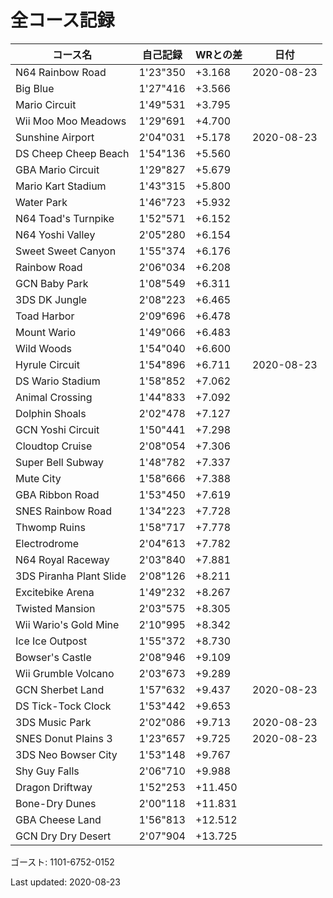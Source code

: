 # 全コース記録

|コース名|自己記録|WRとの差|日付
|--|--|--|--|
|N64 Rainbow Road|1'23"350|+3.168|2020-08-23|
|Big Blue|1'27"416|+3.566||
|Mario Circuit|1'49"531|+3.795||
|Wii Moo Moo Meadows|1'29"691|+4.700||
|Sunshine Airport|2'04"031|+5.178|2020-08-23|
|DS Cheep Cheep Beach|1'54"136|+5.560||
|GBA Mario Circuit|1'29"827|+5.679||
|Mario Kart Stadium|1'43"315|+5.800||
|Water Park|1'46"723|+5.932||
|N64 Toad's Turnpike|1'52"571|+6.152||
|N64 Yoshi Valley|2'05"280|+6.154||
|Sweet Sweet Canyon|1'55"374|+6.176||
|Rainbow Road|2'06"034|+6.208||
|GCN Baby Park|1'08"549|+6.311||
|3DS DK Jungle|2'08"223|+6.465||
|Toad Harbor|2'09"696|+6.478||
|Mount Wario|1'49"066|+6.483||
|Wild Woods|1'54"040|+6.600||
|Hyrule Circuit|1'54"896|+6.711|2020-08-23|
|DS Wario Stadium|1'58"852|+7.062||
|Animal Crossing|1'44"833|+7.092||
|Dolphin Shoals|2'02"478|+7.127||
|GCN Yoshi Circuit|1'50"441|+7.298||
|Cloudtop Cruise|2'08"054|+7.306||
|Super Bell Subway|1'48"782|+7.337||
|Mute City|1'58"666|+7.388||
|GBA Ribbon Road|1'53"450|+7.619||
|SNES Rainbow Road|1'34"223|+7.728||
|Thwomp Ruins|1'58"717|+7.778||
|Electrodrome|2'04"613|+7.782||
|N64 Royal Raceway|2'03"840|+7.881||
|3DS Piranha Plant Slide|2'08"126|+8.211||
|Excitebike Arena|1'49"232|+8.267||
|Twisted Mansion|2'03"575|+8.305||
|Wii Wario's Gold Mine|2'10"995|+8.342||
|Ice Ice Outpost|1'55"372|+8.730||
|Bowser's Castle|2'08"946|+9.109||
|Wii Grumble Volcano|2'03"673|+9.289||
|GCN Sherbet Land|1'57"632|+9.437|2020-08-23|
|DS Tick-Tock Clock|1'53"442|+9.653||
|3DS Music Park|2'02"086|+9.713|2020-08-23|
|SNES Donut Plains 3|1'23"657|+9.725|2020-08-23|
|3DS Neo Bowser City|1'53"148|+9.767||
|Shy Guy Falls|2'06"710|+9.988||
|Dragon Driftway|1'52"253|+11.450||
|Bone-Dry Dunes|2'00"118|+11.831||
|GBA Cheese Land|1'56"813|+12.512||
|GCN Dry Dry Desert|2'07"904|+13.725||

ゴースト: 1101-6752-0152

Last updated: 2020-08-23
